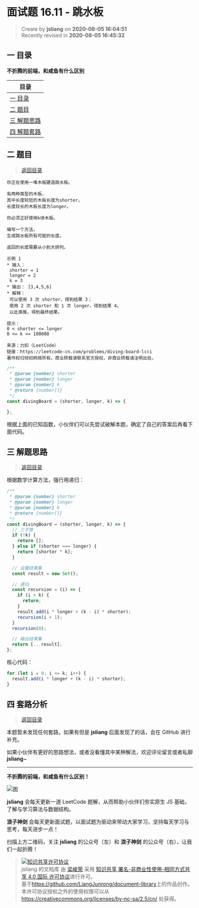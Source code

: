 面试题 16.11 - 跳水板
===

> Create by **jsliang** on **2020-08-05 16:04:51**  
> Recently revised in **2020-08-05 16:45:32**

## <a name="chapter-one" id="chapter-one"></a>一 目录

**不折腾的前端，和咸鱼有什么区别**

| 目录 |
| --- |
| [一 目录](#chapter-one) |
| <a name="catalog-chapter-two" id="catalog-chapter-two"></a>[二 题目](#chapter-two) |
| <a name="catalog-chapter-three" id="catalog-chapter-three"></a>[三 解题思路](#chapter-three) |
| <a name="catalog-chapter-four" id="catalog-chapter-four"></a>[四 解题套路](#chapter-four) |

## <a name="chapter-two" id="chapter-two"></a>二 题目

> [返回目录](#chapter-one)

```
你正在使用一堆木板建造跳水板。

有两种类型的木板，
其中长度较短的木板长度为shorter，
长度较长的木板长度为longer。

你必须正好使用k块木板。

编写一个方法，
生成跳水板所有可能的长度。

返回的长度需要从小到大排列。

示例 1
* 输入：
 shorter = 1
 longer = 2
 k = 3
* 输出： [3,4,5,6]
* 解释：
 可以使用 3 次 shorter，得到结果 3；
 使用 2 次 shorter 和 1 次 longer，得到结果 4。
 以此类推，得到最终结果。

提示：
0 < shorter <= longer
0 <= k <= 100000

来源：力扣（LeetCode）
链接：https://leetcode-cn.com/problems/diving-board-lcci
著作权归领扣网络所有。商业转载请联系官方授权，非商业转载请注明出处。
```

```js
/**
 * @param {number} shorter
 * @param {number} longer
 * @param {number} k
 * @return {number[]}
 */
const divingBoard = (shorter, longer, k) => {

};
```

根据上面的已知函数，小伙伴们可以先尝试破解本题，确定了自己的答案后再看下面代码。

## <a name="chapter-three" id="chapter-three"></a>三 解题思路

> [返回目录](#chapter-one)

根据数学计算方法，强行用递归：

```js
/**
 * @param {number} shorter
 * @param {number} longer
 * @param {number} k
 * @return {number[]}
 */
const divingBoard = (shorter, longer, k) => {
  // 三不管
  if (!k) {
    return [];
  } else if (shorter === longer) {
    return [shorter * k];
  }

  // 设置结果集
  const result = new Set();

  // 递归
  const recursion = (i) => {
    if (i > k) {
      return;
    }
    result.add(i * longer + (k - i) * shorter);
    recursion(i + 1);
  }
  recursion(0);

  // 输出结果集
  return [...result];
};
```

核心代码：

```js
for (let i = 0; i <= k; i++) {
  result.add(i * longer + (k - i) * shorter);
}
```

## <a name="chapter-four" id="chapter-four"></a>四 套路分析

> [返回目录](#chapter-one)

本题暂未发现任何套路，如果有但是 **jsliang** 后面发现了的话，会在 GitHub 进行补充。

如果小伙伴有更好的思路想法，或者没看懂其中某种解法，欢迎评论留言或者私聊 **jsliang**~

---

**不折腾的前端，和咸鱼有什么区别！**

![图](https://github.com/LiangJunrong/document-library/blob/master/public-repertory/img/z-index-small.png?raw=true)

**jsliang** 会每天更新一道 LeetCode 题解，从而帮助小伙伴们夯实原生 JS 基础，了解与学习算法与数据结构。

**浪子神剑** 会每天更新面试题，以面试题为驱动来带动大家学习，坚持每天学习与思考，每天进步一点！

扫描上方二维码，关注 **jsliang** 的公众号（左）和 **浪子神剑** 的公众号（右），让我们一起折腾！

> <a rel="license" href="http://creativecommons.org/licenses/by-nc-sa/4.0/"><img alt="知识共享许可协议" style="border-width:0" src="https://i.creativecommons.org/l/by-nc-sa/4.0/88x31.png" /></a><br /><span xmlns:dct="http://purl.org/dc/terms/" property="dct:title">jsliang 的文档库</span> 由 <a xmlns:cc="http://creativecommons.org/ns#" href="https://github.com/LiangJunrong/document-library" property="cc:attributionName" rel="cc:attributionURL">梁峻荣</a> 采用 <a rel="license" href="http://creativecommons.org/licenses/by-nc-sa/4.0/">知识共享 署名-非商业性使用-相同方式共享 4.0 国际 许可协议</a>进行许可。<br />基于<a xmlns:dct="http://purl.org/dc/terms/" href="https://github.com/LiangJunrong/document-library" rel="dct:source">https://github.com/LiangJunrong/document-library</a>上的作品创作。<br />本许可协议授权之外的使用权限可以从 <a xmlns:cc="http://creativecommons.org/ns#" href="https://creativecommons.org/licenses/by-nc-sa/2.5/cn/" rel="cc:morePermissions">https://creativecommons.org/licenses/by-nc-sa/2.5/cn/</a> 处获得。